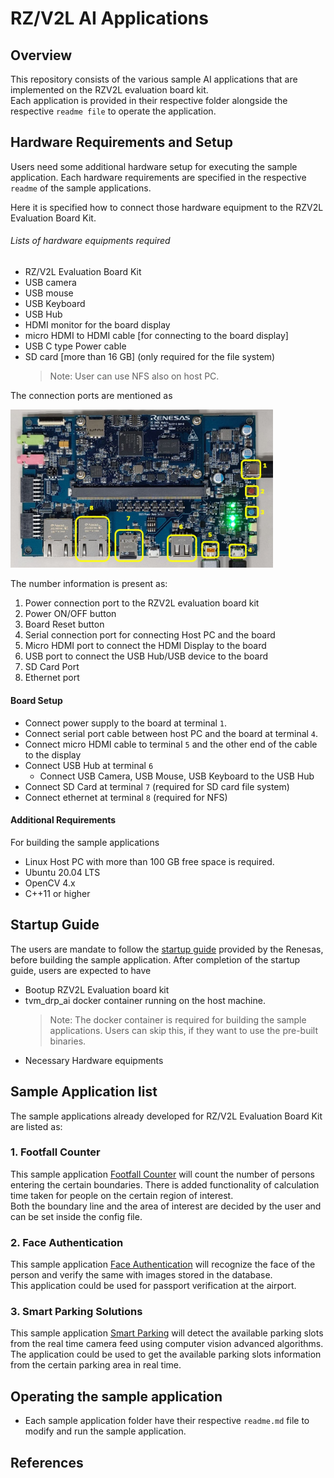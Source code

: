 # RZ/V2L AI Applications 

## Overview
This repository consists of the various sample AI applications that are implemented on the RZV2L evaluation board kit.\
Each application is provided in their respective folder alongside the respective `readme file` to operate the application.

## Hardware Requirements and Setup

Users need some additional hardware setup for executing the sample application. 
Each hardware requirements are specified in the respective `readme` of the sample applications.

Here it is specified how to connect those hardware equipment to the RZV2L Evaluation Board Kit.

###### Lists of hardware equipments required
- RZ/V2L Evaluation Board Kit
- USB camera 
- USB mouse 
- USB Keyboard
- USB Hub 
- HDMI monitor for the board display
- micro HDMI to HDMI cable [for connecting to the board display]
- USB C type Power cable
- SD card [more than 16 GB] (only required for the file system) 
    >Note: User can use NFS also on host PC.


The connection ports are mentioned as 


<img src=./git_images/rzv2l_connection.JPG width="420">

The number information is present as:
1. Power connection port to the RZV2L evaluation board kit
2. Power ON/OFF button
3. Board Reset button
4. Serial connection port for connecting Host PC and the board
5. Micro HDMI port to connect the HDMI Display to the board
6. USB port to connect the USB Hub/USB device to the board
7. SD Card Port
8. Ethernet port  

#### Board Setup
- Connect power supply to the board at terminal `1`.
- Connect serial port cable between host PC and the board at terminal `4`.
- Connect micro HDMI cable to terminal `5` and the other end of the cable to the display
- Connect USB Hub at terminal `6`
    - Connect USB Camera, USB Mouse, USB Keyboard to the USB Hub
- Connect SD Card at terminal `7` (required for SD card file system)
- Connect ethernet at terminal `8` (required for NFS)

#### Additional Requirements

For building the sample applications
- Linux Host PC with more than 100 GB free space is required.
- Ubuntu 20.04 LTS
- OpenCV 4.x
- C++11 or higher



## Startup Guide

The users are mandate to follow the [startup guide]() provided by the Renesas, before building the sample application.
After completion of the startup guide, users are expected to have
- Bootup RZV2L Evaluation board kit
- tvm_drp_ai docker container running on the host machine.
    >Note: The docker container is required for building the sample applications. Users can skip this, if they want to use the pre-built binaries.
- Necessary Hardware equipments

## Sample Application list
The sample applications already developed for RZ/V2L Evaluation Board Kit are listed as:

### 1. Footfall Counter 

This sample application [Footfall Counter](./Footfall_Counter) will count the number of persons entering the certain boundaries. There is added functionality of calculation time taken for people on the certain region of interest.\
Both the boundary line and the area of interest are decided by the user and can be set inside the config file.

### 2. Face Authentication

This sample application [Face Authentication](./face_authentication) will recognize the face of the person and verify the same with images stored in the database.\
This application could be used for passport verification at the airport.

### 3. Smart Parking Solutions

This sample application [Smart Parking](./smart_parking) will detect the available parking slots from the real time camera feed using computer vision advanced algorithms.\
The application could be used to get the available parking slots information from the certain parking area in real time.

## Operating the sample application
- Each sample application folder have their respective `readme.md` file to modify and run the sample application.

## References